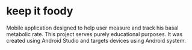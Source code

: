 # keep it foody
Mobile application designed to help user measure and track his basal metabolic rate.
This project serves purely educational purposes.
It was created using Android Studio and targets devices using Android system.
